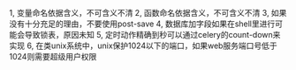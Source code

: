 1, 变量命名依据含义，不可含义不清
2, 函数命名依据含义，不可含义不清
3, 如果没有十分充足的理由，不要使用post-save
4, 数据库加字段如果在shell里进行可能会导致锁表，原因未知
5, 定时动作精确到秒可以通过celery的count-down来实现
6, 在类unix系统中，unix保护1024以下的端口，如果web服务端口号低于1024则需要超级用户权限
